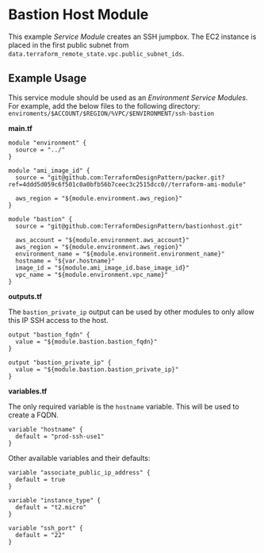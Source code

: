 # Bastion Host Module

This example _Service Module_ creates an SSH jumpbox. The EC2 instance is placed in the first public subnet from `data.terraform_remote_state.vpc.public_subnet_ids`.

## Example Usage

This service module should be used as an _Environment Service Modules_. For example, add the below files to the following directory: `enviroments/$ACCOUNT/$REGION/%VPC/$ENVIRONMENT/ssh-bastion`

__main.tf__

```
module "environment" {
  source = "../"
}

module "ami_image_id" {
  source = "git@github.com:TerraformDesignPattern/packer.git?ref=4ddd5d059c6f501c0a0bfb56b7ceec3c2515dcc0//terraform-ami-module"

  aws_region = "${module.environment.aws_region}"
}

module "bastion" {
  source = "git@github.com:TerraformDesignPattern/bastionhost.git"

  aws_account = "${module.environment.aws_account}"
  aws_region = "${module.environment.aws_region}"
  environment_name = "${module.environment.environment_name}"
  hostname = "${var.hostname}"
  image_id = "${module.ami_image_id.base_image_id}"
  vpc_name = "${module.environment.vpc_name}"
}
```

__outputs.tf__

The `bastion_private_ip` output can be used by other modules to only allow this IP SSH access to the host.

```
output "bastion_fqdn" {
  value = "${module.bastion.bastion_fqdn}"
}

output "bastion_private_ip" {
  value = "${module.bastion.bastion_private_ip}"
}
```

__variables.tf__

The only required variable is the `hostname` variable. This will be used to create a FQDN.

```
variable "hostname" {
  default = "prod-ssh-use1"
}
```

Other available variables and their defaults:

```
variable "associate_public_ip_address" {
  default = true
}

variable "instance_type" {
  default = "t2.micro"
}

variable "ssh_port" {
  default = "22"
}
```
